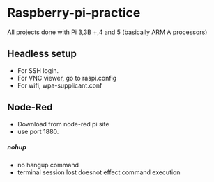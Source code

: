 # Raspberry-pi-practice
All projects done with Pi 3,3B +,4 and 5 (basically ARM A processors)
## Headless setup
- For SSH login.
- For VNC viewer, go to raspi.config
- For wifi, wpa-supplicant.conf
## Node-Red
- Download from node-red pi site
- use port 1880.
##### nohup
- no hangup command
- terminal session lost doesnot effect command execution
  
